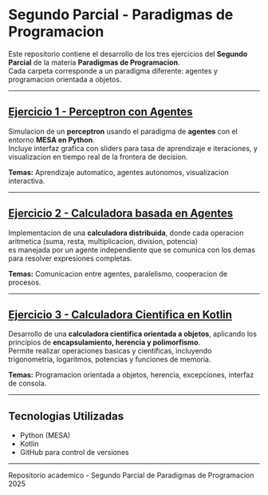 # Segundo Parcial - Paradigmas de Programacion

Este repositorio contiene el desarrollo de los tres ejercicios del **Segundo Parcial** de la materia **Paradigmas de Programacion**.  
Cada carpeta corresponde a un paradigma diferente: agentes y programacion orientada a objetos.

---

##  [Ejercicio 1 - Perceptron con Agentes](./Ejercicio_1)

Simulacion de un **perceptron** usando el paradigma de **agentes** con el entorno **MESA en Python**.  
Incluye interfaz grafica con sliders para tasa de aprendizaje e iteraciones, y visualizacion en tiempo real de la frontera de decision.

**Temas:** Aprendizaje automatico, agentes autonomos, visualizacion interactiva.

---

##  [Ejercicio 2 - Calculadora basada en Agentes](./Ejercicio_2)

Implementacion de una **calculadora distribuida**, donde cada operacion aritmetica (suma, resta, multiplicacion, division, potencia)  
es manejada por un agente independiente que se comunica con los demas para resolver expresiones completas.

**Temas:** Comunicacion entre agentes, paralelismo, cooperacion de procesos.

---

##  [Ejercicio 3 - Calculadora Cientifica en Kotlin](./Ejercicio_3)

Desarrollo de una **calculadora cientifica orientada a objetos**, aplicando los principios de **encapsulamiento, herencia y polimorfismo**.  
Permite realizar operaciones basicas y cientificas, incluyendo trigonometria, logaritmos, potencias y funciones de memoria.

**Temas:** Programacion orientada a objetos, herencia, excepciones, interfaz de consola.

---

##  Tecnologias Utilizadas
- Python (MESA)
- Kotlin
- GitHub para control de versiones

---
Repositorio academico - Segundo Parcial de Paradigmas de Programacion  
2025
